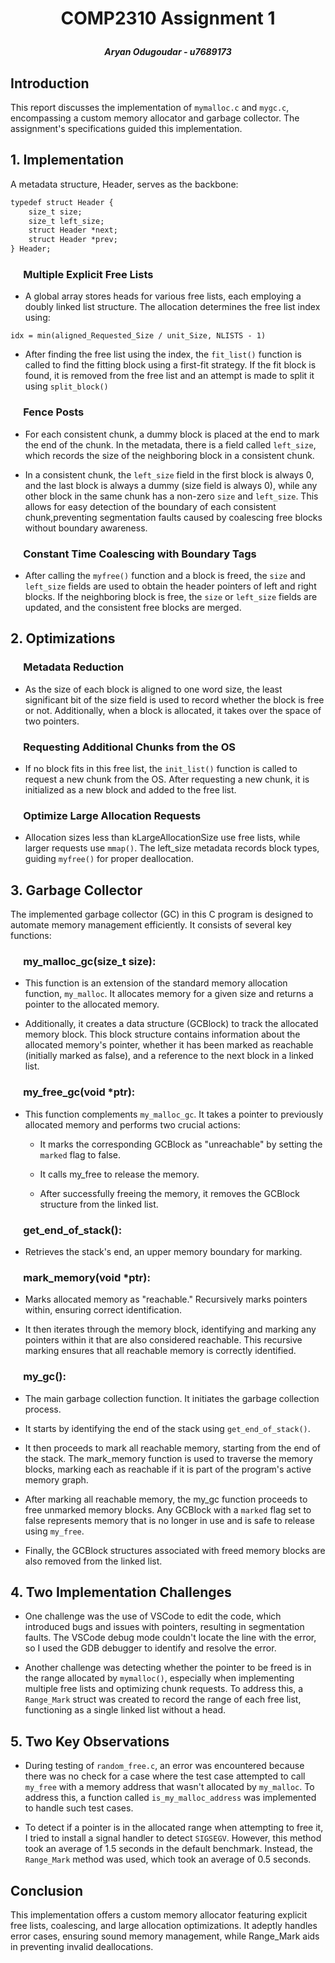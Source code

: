 # <p style="text-align: center;">COMP2310 Assignment 1</p> 
##### <p style="text-align: center;">Aryan Odugoudar - u7689173</p>

## Introduction

This report discusses the implementation of `mymalloc.c` and `mygc.c`, encompassing a custom memory allocator and garbage collector. The assignment's specifications guided this implementation.

## 1. Implementation
A metadata structure, Header, serves as the backbone:
```markdown
typedef struct Header { 
    size_t size;
    size_t left_size;
    struct Header *next;
    struct Header *prev;
} Header;
```

### &emsp; Multiple Explicit Free Lists

- A global array stores heads for various free lists, each employing a doubly linked list structure. The allocation determines the free list index using:
```
idx = min(aligned_Requested_Size / unit_Size, NLISTS - 1)
```

- After finding the free list using the index, the `fit_list()` function is called to find the fitting block using a first-fit strategy. If the fit block is found, it is removed from the free list and an attempt is made to split it using `split_block()`

### &emsp; Fence Posts

- For each consistent chunk, a dummy block is placed at the end to mark the end of the chunk. In the metadata, there is a field called `left_size`, which records the size of the neighboring block in a consistent chunk.

- In a consistent chunk, the `left_size` field in the first block is always 0, and the last block is always a dummy (size field is always 0), while any other block in the same chunk has a non-zero `size` and `left_size`. This allows for easy detection of the boundary of each consistent chunk,preventing segmentation faults caused by coalescing free blocks without boundary awareness.

### &emsp;  Constant Time Coalescing with Boundary Tags

- After calling the `myfree()` function and a block is freed, the `size` and `left_size` fields are used to obtain the header pointers of left and right blocks. If the neighboring block is free, the `size` or `left_size` fields are updated, and the consistent free blocks are merged.

## 2. Optimizations

### &emsp;  Metadata Reduction

- As the size of each block is aligned to one word size, the least significant bit of the size field is used to record whether the block is free or not. Additionally, when a block is allocated, it takes over the space of two pointers.

### &emsp; Requesting Additional Chunks from the OS

- If no block fits in this free list, the `init_list()` function is called to request a new chunk from the OS. After requesting a new chunk, it is initialized as a new block and added to the free list.

### &emsp; Optimize Large Allocation Requests

- Allocation sizes less than kLargeAllocationSize use free lists, while larger requests use `mmap()`. The left_size metadata records block types, guiding `myfree()` for proper deallocation.

## 3. Garbage Collector
The implemented garbage collector (GC) in this C program is designed to automate memory management efficiently. It consists of several key functions:

### &emsp; my_malloc_gc(size_t size):
- This function is an extension of the standard memory allocation function, `my_malloc`. It allocates memory for a given size and returns a pointer to the allocated memory.

- Additionally, it creates a data structure (GCBlock) to track the allocated memory block. This block structure contains information about the allocated memory's pointer, whether it has been marked as reachable (initially marked as false), and a reference to the next block in a linked list.

### &emsp; my_free_gc(void *ptr):
- This function complements `my_malloc_gc`. It takes a pointer to previously allocated memory and performs two crucial actions:

     - It marks the corresponding GCBlock as "unreachable" by setting the `marked` flag to false.

     - It calls my_free to release the memory.

     - After successfully freeing the memory, it removes the GCBlock structure from the linked list.

### &emsp; get_end_of_stack():
- Retrieves the stack's end, an upper memory boundary for marking.

### &emsp; mark_memory(void *ptr):
- Marks allocated memory as "reachable." Recursively marks pointers within, ensuring correct identification.

- It then iterates through the memory block, identifying and marking any pointers within it that are also considered reachable. This recursive marking ensures that all reachable memory is correctly identified.

### &emsp; my_gc():
- The main garbage collection function. It initiates the garbage collection process.

- It starts by identifying the end of the stack using `get_end_of_stack()`.

- It then proceeds to mark all reachable memory, starting from the end of the stack. The mark_memory function is used to traverse the memory blocks, marking each as reachable if it is part of the program's active memory graph.

- After marking all reachable memory, the my_gc function proceeds to free unmarked memory blocks. Any GCBlock with a `marked` flag set to false represents memory that is no longer in use and is safe to release using `my_free`.

- Finally, the GCBlock structures associated with freed memory blocks are also removed from the linked list.



## 4. Two Implementation Challenges

- One challenge was the use of VSCode to edit the code, which introduced bugs and issues with pointers, resulting in segmentation faults. The VSCode debug mode couldn't locate the line with the error, so I used the GDB debugger to identify and resolve the error.

- Another challenge was detecting whether the pointer to be freed is in the range allocated by `mymalloc()`, especially when implementing multiple free lists and optimizing chunk requests. To address this, a `Range_Mark` struct was created to record the range of each free list, functioning as a single linked list without a head.

## 5. Two Key Observations

- During testing of `random_free.c`, an error was encountered because there was no check for a case where the test case attempted to call `my_free` with a memory address that wasn't allocated by `my_malloc`. To address this, a function called `is_my_malloc_address` was implemented to handle such test cases.

- To detect if a pointer is in the allocated range when attempting to free it, I tried to install a signal handler to detect `SIGSEGV`. However, this method took an average of 1.5 seconds in the default benchmark. Instead, the `Range_Mark` method was used, which took an average of 0.5 seconds.

## Conclusion
This implementation offers a custom memory allocator featuring explicit free lists, coalescing, and large allocation optimizations. It adeptly handles error cases, ensuring sound memory management, while Range_Mark aids in preventing invalid deallocations.


